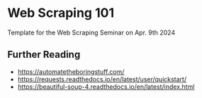 # Web Scraping 101

Template for the Web Scraping Seminar on Apr. 9th 2024

## Further Reading

- https://automatetheboringstuff.com/
- https://requests.readthedocs.io/en/latest/user/quickstart/
- https://beautiful-soup-4.readthedocs.io/en/latest/index.html

<!-- This is a test change. -->
